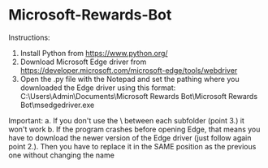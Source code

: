 # Microsoft-Rewards-Bot

Instructions:
1. Install Python from https://www.python.org/
2. Download Microsoft Edge driver from https://developer.microsoft.com/microsoft-edge/tools/webdriver
3. Open the .py file with the Notepad and set the pathing where you downloaded the Edge driver using this format: C:\\Users\\Admin\\Documents\\Microsoft Rewards Bot\\Microsoft Rewards Bot\\msedgedriver.exe

Important:
a. If you don't use the \\ between each subfolder (point 3.) it won't work
b. If the program crashes before opening Edge, that means you have to download the newer version of the Edge driver (just follow again point 2.). Then you have to replace it in the SAME position as the previous one without changing the name
